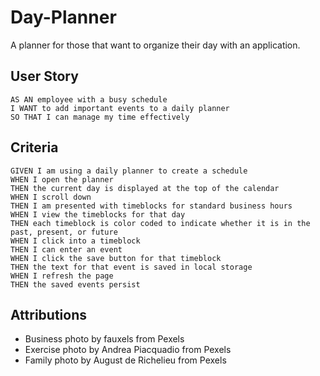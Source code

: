 # Day-Planner
A planner for those that want to organize their day with an application.

## User Story
```
AS AN employee with a busy schedule
I WANT to add important events to a daily planner
SO THAT I can manage my time effectively
```
## Criteria
```
GIVEN I am using a daily planner to create a schedule
WHEN I open the planner
THEN the current day is displayed at the top of the calendar
WHEN I scroll down
THEN I am presented with timeblocks for standard business hours
WHEN I view the timeblocks for that day
THEN each timeblock is color coded to indicate whether it is in the past, present, or future
WHEN I click into a timeblock
THEN I can enter an event
WHEN I click the save button for that timeblock
THEN the text for that event is saved in local storage
WHEN I refresh the page
THEN the saved events persist
```

## Attributions
* Business photo by fauxels from Pexels
* Exercise photo by Andrea Piacquadio from Pexels
* Family photo by August de Richelieu from Pexels
